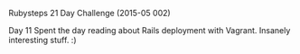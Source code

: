 Rubysteps 21 Day Challenge (2015-05 002)

Day 11
Spent the day reading about Rails deployment with Vagrant.
Insanely interesting stuff. :)
